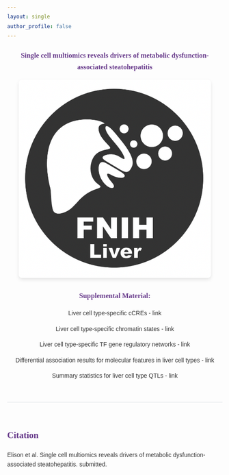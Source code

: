 ```yaml
---
layout: single
author_profile: false
---
```

<!-- Include Font Awesome for icons -->
<link href="https://cdnjs.cloudflare.com/ajax/libs/font-awesome/6.0.0-beta3/css/all.min.css" rel="stylesheet">

<style>
  body {
    font-family: 'Arial', sans-serif;
    line-height: 1.6;
    color: #333;
  }
  h1, h2, h3 {
    font-family: 'Georgia', serif;
    color: #683b8b; /* Purple from Gaulton Lab logo */
  }
  a {
    color: #683b8b; /* Purple from Gaulton Lab logo */
    text-decoration: none;
    font-weight: bold;
  }
  a:hover {
    color: #e79c9c; /* Salmon pink from Gaulton Lab logo */
    text-decoration: underline;
  }
  .hero-image {
    text-align: center;
    margin: 20px 0;
  }
  .hero-image h3 {
    color: #683b8b; /* Purple from Gaulton Lab logo */
  }
  .hero-image img {
    width: 450px;
    border-radius: 8px;
    box-shadow: 0 4px 8px rgba(0, 0, 0, 0.1);
  }
  .card-container {
    display: flex;
    flex-wrap: wrap;
    gap: 20px;
    justify-content: center;
    margin-top: 30px;
  }
  .card {
    border: 1px solid #ddd;
    padding: 20px;
    border-radius: 8px;
    width: 30%;
    min-width: 200px;
    box-shadow: 0 4px 6px rgba(0, 0, 0, 0.1);
    text-align: center;
    background-color: #fff;
    transition: transform 0.3s ease, box-shadow 0.3s ease;
  }
  .card:hover {
    transform: translateY(-5px);
    box-shadow: 0 8px 15px rgba(0, 0, 0, 0.1);
  }
  .card h3 {
    margin: 10px 0;
    font-size: 1.2em;
  }
  .card i {
    font-size: 2.5em;
    margin-bottom: 15px;
    color: #e79c9c; /* Salmon pink from Gaulton Lab logo */
    transition: color 0.3s ease;
  }
  .card:hover i {
    color: #683b8b; /* Purple from Gaulton Lab logo on hover */
  }
  .card a {
    display: block;
    margin-top: 15px;
    padding: 8px 15px;
    background-color: #e79c9c; /* Salmon pink from Gaulton Lab logo */
    color: white;
    border-radius: 4px;
    transition: background-color 0.3s ease;
  }
  .card a:hover {
    background-color: #d37f7f; /* Darker shade of salmon pink */
    color: white;
    text-decoration: none;
  }
  .citation {
    margin-top: 50px;
    padding-top: 30px;
    border-top: 2px solid #e9ecef;
  }
  .citation h2 {
    color: #683b8b; /* Purple from Gaulton Lab logo */
  }
  
  /* Responsive adjustments */
  @media (max-width: 768px) {
    .card {
      width: 45%;
    }
  }
  @media (max-width: 576px) {
    .card {
      width: 100%;
    }
  }
</style>

<div class="hero-image">
  <h3>Single cell multiomics reveals drivers of metabolic dysfunction-associated steatohepatitis</h3>
  <img src="/assets/images/liver.png" alt="logo">
</div>

<div class="hero-image">
  <h3>Supplemental Material:</h3>
  <p>Liver cell type-specific cCREs  - link</p> 
  <p>Liver cell type-specific chromatin states  - link</p>   
  <p>Liver cell type-specific TF gene regulatory networks - link</p>  
  <p>Differential association results for molecular features in liver cell types - link</p>    
  <p>Summary statistics for liver cell type QTLs  - link</p> 
</div>

<div class="citation">
  <h2>Citation</h2>
  <p>
    Elison et al.  Single cell multiomics reveals drivers of metabolic dysfunction-associated steatohepatitis.  submitted.
  </p>
</div>
